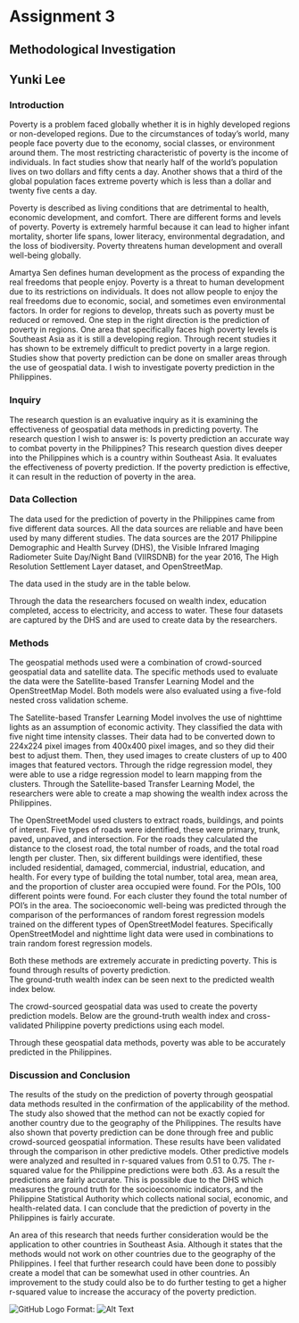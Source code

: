 # Assignment 3

## Methodological Investigation
## Yunki Lee

### Introduction
Poverty is a problem faced globally whether it is in highly developed regions or non-developed regions.  Due to the circumstances of today’s world, many people face poverty due to the economy, social classes, or environment around them.  The most restricting characteristic of poverty is the income of individuals.  In fact studies show that nearly half of the world’s population lives on two dollars and fifty cents a day.  Another shows that a third of the global population faces extreme poverty which is less than a dollar and twenty five cents a day.  

Poverty is described as living conditions that are detrimental to health, economic development, and comfort.  There are different forms and levels of poverty.  Poverty is extremely harmful because it can lead to higher infant mortality, shorter life spans, lower literacy, environmental degradation, and the loss of biodiversity.  Poverty threatens human development and overall well-being globally.

Amartya Sen defines human development as the process of expanding the real freedoms that people enjoy.  Poverty is a threat to human development due to its restrictions on individuals.  It does not allow people to enjoy the real freedoms due to economic, social, and sometimes even environmental factors.  In order for regions to develop, threats such as poverty must be reduced or removed.  One step in the right direction is the prediction of poverty in regions. One area that specifically faces high poverty levels is Southeast Asia as it is still a developing region.  Through recent studies it has shown to be extremely difficult to predict poverty in a large region.
Studies show that poverty prediction can be done on smaller areas through the use of geospatial data.  I wish to investigate poverty prediction in the Philippines.

### Inquiry
The research question is an evaluative inquiry as it is examining the effectiveness of geospatial data methods in predicting poverty.  The research question I wish to answer is: Is poverty prediction an accurate way to combat poverty in the Philippines?  This research question dives deeper into the Philippines which is a country within Southeast Asia.  It evaluates the effectiveness of poverty prediction.  If the poverty prediction is effective, it can result in the reduction of poverty in the area.  

### Data Collection
The data used for the prediction of poverty in the Philippines came from five different data sources.  All the data sources are reliable and have been used by many different studies.  The data sources are the 2017 Philippine Demographic and Health Survey (DHS), the Visible Infrared Imaging Radiometer Suite Day/Night Band (VIIRSDNB) for the year 2016, The High Resolution Settlement Layer dataset, and OpenStreetMap.  

The data used in the study are in the table below.

Through the data the researchers focused on wealth index, education completed, access to electricity, and access to water.  These four datasets are captured by the DHS and are used to create data by the researchers.  

### Methods
The geospatial methods used were a combination of crowd-sourced geospatial data and satellite data. The specific methods used to evaluate the data were the Satellite-based Transfer Learning Model and the OpenStreetMap Model.  Both models were also evaluated using a five-fold nested cross validation scheme.  

The Satellite-based Transfer Learning Model involves the use of nighttime lights as an assumption of economic activity.  They classified the data with five night time intensity classes.  Their data had to be converted down to 224x224 pixel images from 400x400 pixel images, and so they did their best to adjust them.  Then, they used images to create clusters of up to 400 images that featured vectors.  Through the ridge regression model, they were able to use a ridge regression model to learn mapping from the clusters.  Through the Satellite-based Transfer Learning Model, the researchers were able to create a map showing the wealth index across the Philippines.  

The OpenStreetModel used clusters to extract roads, buildings, and points of interest.  Five types of roads were identified, these were primary, trunk, paved, unpaved, and intersection.  For the roads they calculated the distance to the closest road, the total number of roads, and the total road length per cluster.  Then, six different buildings were identified, these included residential, damaged, commercial, industrial, education, and health.  For every type of building the total number, total area, mean area, and the proportion of cluster area occupied were found.  For the POIs, 100 different points were found.  For each cluster they found the total number of POI’s in the area.  The socioeconomic well-being was predicted through the comparison of the performances of random forest regression models trained on the different types of OpenStreetModel features.  Specifically OpenStreetModel and nighttime light data were used in combinations to train random forest regression models.  

Both these methods are extremely accurate in predicting poverty. This is found through results of poverty prediction.  
The ground-truth wealth index can be seen next to the predicted wealth index below.  

The crowd-sourced geospatial data was used to create the poverty prediction models.  Below are the ground-truth wealth index and cross-validated Philippine poverty predictions using each model.

Through these geospatial data methods, poverty was able to be accurately predicted in the Philippines.

### Discussion and Conclusion

The results of the study on the prediction of poverty through geospatial data methods resulted in the confirmation of the applicability of the method.  The study also showed that the method can not be exactly copied for another country due to the geography of the Philippines.  The results have also shown that poverty prediction can be done through free and public crowd-sourced geospatial information.  These results have been validated through the comparison in other predictive models.  Other predictive models were analyzed and resulted in r-squared values from 0.51 to 0.75.  The r-squared value for the Philippine predictions were both .63. As a result the predictions are fairly accurate.  This is possible due to the DHS which measures the ground truth for the socioeconomic indicators, and the Philippine Statistical Authority which collects national social, economic, and health-related data.  I can conclude that the prediction of poverty in the Philippines is fairly accurate.  

An area of this research that needs further consideration would be the application to other countries in Southeast Asia.  Although it states that the methods would not work on other countries due to the geography of the Philippines.  I feel that further research could have been done to possibly create a model that can be somewhat used in other countries.  An improvement to the study could also be to do further testing to get a higher r-squared value to increase the accuracy of the poverty prediction.

![GitHub Logo](/images/logo.png)
Format: ![Alt Text](url)
